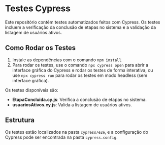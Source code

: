 # Testes Cypress

Este repositório contém testes automatizados feitos com Cypress. Os testes incluem a verificação da conclusão de etapas no sistema e a validação da listagem de usuários ativos.

## Como Rodar os Testes

1. Instale as dependências com o comando `npm install`.
2. Para rodar os testes, use o comando `npx cypress open` para abrir a interface gráfica do Cypress e rodar os testes de forma interativa, ou use `npx cypress run` para rodar os testes em modo headless (sem interface gráfica).

Os testes disponíveis são:
- **EtapaConcluida.cy.js**: Verifica a conclusão de etapas no sistema.
- **usuariosAtivos.cy.js**: Valida a listagem de usuários ativos.

## Estrutura

Os testes estão localizados na pasta `cypress/e2e`, e a configuração do Cypress pode ser encontrada na pasta `cypress.config`.
